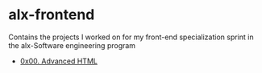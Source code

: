 # alx-frontend
Contains the projects I worked on for my front-end specialization sprint in the alx-Software engineering program

- [0x00. Advanced HTML](./0x00-html_advanced/)